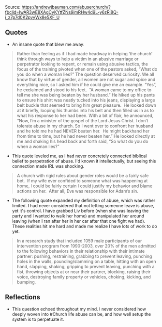 Source: https://andrewjbauman.com/abuserchurch/?fbclid=IwAR3wE8XAgCyKYtfZNs9jmRHw4d9L-y6zRi8Q-i_z7p7d0K2pvyWx8e5XF_U

## Quotes
- An insane quote that blew me away: 
> Rather than feeling as if I had made headway in helping ‘the church’ think through ways to help a victim in an abusive marriage or perpetrator looking to repent, or remain using abusive tactics, the focus of the training pivoted when one of the pastors asked, “What do you do when a woman lies?” The question deserved curiosity. We all know that by virtue of gender, all women are not sugar and spice and everything nice, so I asked him if he could give me an example. 
> “Yes”, he exclaimed and stood to his feet.  “A woman came to my office to tell me she was being beaten by her husband.” He hiked up his pants to ensure his shirt was neatly tucked into his jeans, displaying a large belt buckle that seemed to bring him great pleasure.  He looked down at it briefly, looping his thumbs into his belt and then filled us in as to what his response to her had been. With a bit of flair, he announced, “Now, I’m a minister of the gospel of the Lord Jesus Christ. I don’t tolerate abuse in my church. So I went over to confront her husband and he told me he had NEVER beaten her.  He might backhand her from time to time, but he had never beaten her.” He looked directly at me and shaking his head back and forth said, “So what do you do when a woman lies?”

- This quote leveled me, as I had never concretely connected biblical belief to perpetration of abuse. I'd known it intellectually, but seeing this connection made IRL was shocking. 
> A church with rigid rules about gender roles would be a fairly safe bet.  If my wife ever confided to someone what was happening at home, I could be fairly certain I could justify my behavior and blame actions on her.  After all, Eve was responsible for Adam’s sin.

- The following quote expanded my definition of abuse, which was rather limited. I had never considered that not letting someone leave is abuse, yet it's control. I have grabbed Liv before (when she was leaving the party and I wanted to walk her home) and manipulated her around leaving (when I ran after her in her car after that one fight we had). These realities hit me hard and made me realize I have lots of work to do yet. 
> In a research study that included 1059 male participants of our intervention program from 1990-2003, over 20% of the men admitted to the following behaviors in their relationship with their intimate partner: pushing, restraining, grabbing to prevent leaving, punching holes in the walls, pounding/slamming on a table, hitting with an open hand, slapping, shaking, gripping to prevent leaving, punching with a fist, throwing objects at or near their partner, blocking, raising their voice, destroying family property or vehicles, choking, kicking, and bumping.

## Reflections
- This question echoed throughout my mind. I never considered how deeply woven into #Church life abuse can be, and how well setup the system is to perpetuate it. 